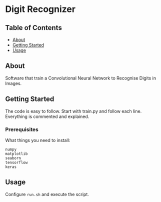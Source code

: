 # Digit Recognizer

## Table of Contents

- [About](#about)
- [Getting Started](#getting_started)
- [Usage](#usage)

## About <a name = "about"></a>

Software that train a Convolutional Neural Network to Recognise Digits in Images.

## Getting Started <a name = "getting_started"></a>

The code is easy to follow. Start with train.py and follow each line. Everything is commented and explained.

### Prerequisites

What things you need to install:

```
numpy
matplotlib
seaborn
tensorflow
keras
```


## Usage <a name = "usage"></a>

Configure `run.sh` and execute the script.
